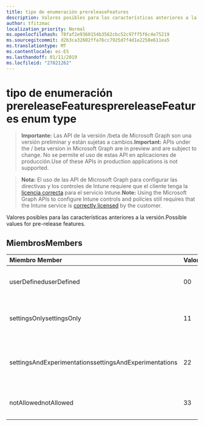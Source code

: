 ```yaml
---
title: tipo de enumeración prereleaseFeatures
description: Valores posibles para las características anteriores a la versión.
author: tfitzmac
localization_priority: Normal
ms.openlocfilehash: 78faf2e9360154b3562cbc52c97ff5f6c4e75219
ms.sourcegitcommit: d2b3ca32602ffa76cc7925d7f4d1e2258e611ea5
ms.translationtype: MT
ms.contentlocale: es-ES
ms.lasthandoff: 01/11/2019
ms.locfileid: "27821262"
---
```

# <a name="prereleasefeatures-enum-type"></a><span data-ttu-id="551b5-103">tipo de enumeración prereleaseFeatures</span><span class="sxs-lookup"><span data-stu-id="551b5-103">prereleaseFeatures enum type</span></span>

> <span data-ttu-id="551b5-104">**Importante:** Las API de la versión /beta de Microsoft Graph son una versión preliminar y están sujetas a cambios.</span><span class="sxs-lookup"><span data-stu-id="551b5-104">**Important:** APIs under the / beta version in Microsoft Graph are in preview and are subject to change.</span></span> <span data-ttu-id="551b5-105">No se permite el uso de estas API en aplicaciones de producción.</span><span class="sxs-lookup"><span data-stu-id="551b5-105">Use of these APIs in production applications is not supported.</span></span>

> <span data-ttu-id="551b5-106">**Nota:** El uso de las API de Microsoft Graph para configurar las directivas y los controles de Intune requiere que el cliente tenga la [licencia correcta](https://go.microsoft.com/fwlink/?linkid=839381) para el servicio Intune.</span><span class="sxs-lookup"><span data-stu-id="551b5-106">**Note:** Using the Microsoft Graph APIs to configure Intune controls and policies still requires that the Intune service is [correctly licensed](https://go.microsoft.com/fwlink/?linkid=839381) by the customer.</span></span>

<span data-ttu-id="551b5-107">Valores posibles para las características anteriores a la versión.</span><span class="sxs-lookup"><span data-stu-id="551b5-107">Possible values for pre-release features.</span></span>
## <a name="members"></a><span data-ttu-id="551b5-108">Miembros</span><span class="sxs-lookup"><span data-stu-id="551b5-108">Members</span></span>
|<span data-ttu-id="551b5-109">Miembro	</span><span class="sxs-lookup"><span data-stu-id="551b5-109">Member</span></span>|<span data-ttu-id="551b5-110">Valor</span><span class="sxs-lookup"><span data-stu-id="551b5-110">Value</span></span>|<span data-ttu-id="551b5-111">Description</span><span class="sxs-lookup"><span data-stu-id="551b5-111">Description</span></span>|
|:---|:---|:---|
|<span data-ttu-id="551b5-112">userDefined</span><span class="sxs-lookup"><span data-stu-id="551b5-112">userDefined</span></span>|<span data-ttu-id="551b5-113">0</span><span class="sxs-lookup"><span data-stu-id="551b5-113">0</span></span>|<span data-ttu-id="551b5-114">Definido por el usuario, valor predeterminado, sin intención.</span><span class="sxs-lookup"><span data-stu-id="551b5-114">User Defined, default value, no intent.</span></span>|
|<span data-ttu-id="551b5-115">settingsOnly</span><span class="sxs-lookup"><span data-stu-id="551b5-115">settingsOnly</span></span>|<span data-ttu-id="551b5-116">1</span><span class="sxs-lookup"><span data-stu-id="551b5-116">1</span></span>|<span data-ttu-id="551b5-117">Características de configuración preliminares sólo.</span><span class="sxs-lookup"><span data-stu-id="551b5-117">Settings only pre-release features.</span></span>|
|<span data-ttu-id="551b5-118">settingsAndExperimentations</span><span class="sxs-lookup"><span data-stu-id="551b5-118">settingsAndExperimentations</span></span>|<span data-ttu-id="551b5-119">2</span><span class="sxs-lookup"><span data-stu-id="551b5-119">2</span></span>|<span data-ttu-id="551b5-120">Características anteriores a la versión de configuración y experimentations.</span><span class="sxs-lookup"><span data-stu-id="551b5-120">Settings and experimentations pre-release features.</span></span>|
|<span data-ttu-id="551b5-121">notAllowed</span><span class="sxs-lookup"><span data-stu-id="551b5-121">notAllowed</span></span>|<span data-ttu-id="551b5-122">3</span><span class="sxs-lookup"><span data-stu-id="551b5-122">3</span></span>|<span data-ttu-id="551b5-123">Características de preliminares no permitidas.</span><span class="sxs-lookup"><span data-stu-id="551b5-123">Pre-release features not allowed.</span></span>|





